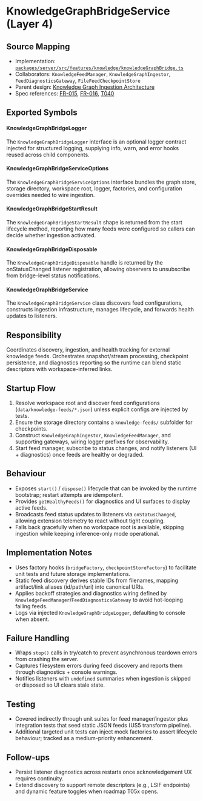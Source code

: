 # KnowledgeGraphBridgeService (Layer 4)

## Source Mapping
- Implementation: [`packages/server/src/features/knowledge/knowledgeGraphBridge.ts`](../../../packages/server/src/features/knowledge/knowledgeGraphBridge.ts)
- Collaborators: `KnowledgeFeedManager`, `KnowledgeGraphIngestor`, `FeedDiagnosticsGateway`, `FileFeedCheckpointStore`
- Parent design: [Knowledge Graph Ingestion Architecture](../../layer-3/knowledge-graph-ingestion.mdmd.md)
- Spec references: [FR-015](../../../specs/001-link-aware-diagnostics/spec.md#functional-requirements), [FR-016](../../../specs/001-link-aware-diagnostics/spec.md#functional-requirements), [T040](../../../specs/001-link-aware-diagnostics/tasks.md)

## Exported Symbols

#### KnowledgeGraphBridgeLogger
The `KnowledgeGraphBridgeLogger` interface is an optional logger contract injected for structured logging, supplying info, warn, and error hooks reused across child components.

#### KnowledgeGraphBridgeServiceOptions
The `KnowledgeGraphBridgeServiceOptions` interface bundles the graph store, storage directory, workspace root, logger, factories, and configuration overrides needed to wire ingestion.

#### KnowledgeGraphBridgeStartResult
The `KnowledgeGraphBridgeStartResult` shape is returned from the start lifecycle method, reporting how many feeds were configured so callers can decide whether ingestion activated.

#### KnowledgeGraphBridgeDisposable
The `KnowledgeGraphBridgeDisposable` handle is returned by the onStatusChanged listener registration, allowing observers to unsubscribe from bridge-level status notifications.

#### KnowledgeGraphBridgeService
The `KnowledgeGraphBridgeService` class discovers feed configurations, constructs ingestion infrastructure, manages lifecycle, and forwards health updates to listeners.

## Responsibility
Coordinates discovery, ingestion, and health tracking for external knowledge feeds. Orchestrates snapshot/stream processing, checkpoint persistence, and diagnostics reporting so the runtime can blend static descriptors with workspace-inferred links.

## Startup Flow
1. Resolve workspace root and discover feed configurations (`data/knowledge-feeds/*.json`) unless explicit configs are injected by tests.
2. Ensure the storage directory contains a `knowledge-feeds/` subfolder for checkpoints.
3. Construct `KnowledgeGraphIngestor`, `KnowledgeFeedManager`, and supporting gateways, wiring logger prefixes for observability.
4. Start feed manager, subscribe to status changes, and notify listeners (UI + diagnostics) once feeds are healthy or degraded.

## Behaviour
- Exposes `start()` / `dispose()` lifecycle that can be invoked by the runtime bootstrap; restart attempts are idempotent.
- Provides `getHealthyFeeds()` for diagnostics and UI surfaces to display active feeds.
- Broadcasts feed status updates to listeners via `onStatusChanged`, allowing extension telemetry to react without tight coupling.
- Falls back gracefully when no workspace root is available, skipping ingestion while keeping inference-only mode operational.

## Implementation Notes
- Uses factory hooks (`bridgeFactory`, `checkpointStoreFactory`) to facilitate unit tests and future storage implementations.
- Static feed discovery derives stable IDs from filenames, mapping artifact/link aliases (id/path/uri) into canonical URIs.
- Applies backoff strategies and diagnostics wiring defined by `KnowledgeFeedManager`/`FeedDiagnosticsGateway` to avoid hot-looping failing feeds.
- Logs via injected `KnowledgeGraphBridgeLogger`, defaulting to console when absent.

## Failure Handling
- Wraps `stop()` calls in try/catch to prevent asynchronous teardown errors from crashing the server.
- Captures filesystem errors during feed discovery and reports them through diagnostics + console warnings.
- Notifies listeners with `undefined` summaries when ingestion is skipped or disposed so UI clears stale state.

## Testing
- Covered indirectly through unit suites for feed manager/ingestor plus integration tests that seed static JSON feeds (US5 transform pipeline).
- Additional targeted unit tests can inject mock factories to assert lifecycle behaviour; tracked as a medium-priority enhancement.

## Follow-ups
- Persist listener diagnostics across restarts once acknowledgement UX requires continuity.
- Extend discovery to support remote descriptors (e.g., LSIF endpoints) and dynamic feature toggles when roadmap T05x opens.
